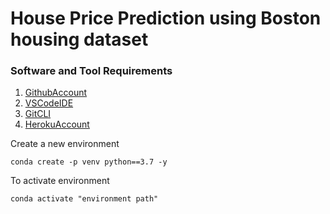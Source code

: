 # House Price Prediction using Boston housing dataset

### Software and Tool Requirements

1. [GithubAccount](https://github.com)
2. [VSCodeIDE](https://code.visualstudio.com/)
3. [GitCLI](https://git-scm.com/downloads)
4. [HerokuAccount](https://heroku.com)

Create a new environment

```
conda create -p venv python==3.7 -y
```

To activate environment

```
conda activate "environment path"
```
